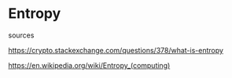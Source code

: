 # Entropy

sources

<https://crypto.stackexchange.com/questions/378/what-is-entropy>

<https://en.wikipedia.org/wiki/Entropy_(computing)>

